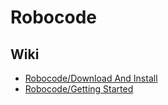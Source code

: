 # Robocode

## Wiki

* [Robocode/Download And Install](https://robowiki.net/wiki/Robocode/Download_And_Install)
* [Robocode/Getting Started](https://robowiki.net/wiki/Robocode/Getting_Started)
